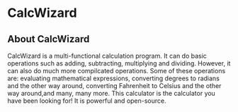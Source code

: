 <h1>CalcWizard</h1>
<h2>About CalcWizard</h2>
<p>CalcWizard is a multi-functional calculation program. It can do basic operations such as adding, subtracting, multiplying and dividing. However, it can also do much more compilcated operations. Some of these
operations are: evaluating mathematical expressions, converting degrees to radians and the other way around, converting Fahrenheit to Celsius and the other way around,and many, many more. This calculator is the
calculator you have been looking for! It is powerful and open-source.</p>
<!--<h2>Install CalcWizard on Linux</h2>-->
<!--<p></p>-->
